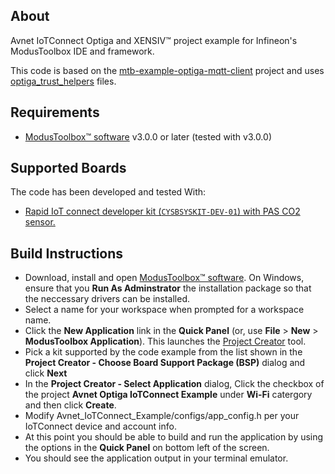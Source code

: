 ## About
Avnet IoTConnect Optiga and XENSIV&trade; project example for Infineon's ModusToolbox IDE and framework.

This code is based on the [mtb-example-optiga-mqtt-client](https://github.com/Infineon/mtb-example-optiga-mqtt-client) project and
 uses [optiga_trust_helpers](https://github.com/Infineon/mtb-example-optiga-mqtt-client/blob/master/source/optiga_trust_helpers.c) files.

## Requirements

- [ModusToolbox&trade; software](https://www.cypress.com/products/modustoolbox-software-environment) v3.0.0 or later (tested with v3.0.0)

## Supported Boards

The code has been developed and tested With:
- [Rapid IoT connect developer kit (`CYSBSYSKIT-DEV-01`) with PAS CO2 sensor.](https://www.infineon.com/cms/en/product/evaluation-boards/kit_csk_pasco2)

## Build Instructions
- Download, install and open [ModusToolbox&trade; software](https://www.cypress.com/products/modustoolbox-software-environment). On Windows, ensure that you **Run As Adminstrator** the installation package so that the neccessary drivers can be installed.
- Select a name for your workspace when prompted for a workspace name.
- Click the **New Application** link in the **Quick Panel** (or, use **File** > **New** > **ModusToolbox Application**). This launches the [Project Creator](https://www.cypress.com/ModusToolboxProjectCreator) tool.
- Pick a kit supported by the code example from the list shown in the **Project Creator - Choose Board Support Package (BSP)** dialog and click **Next**
- In the **Project Creator - Select Application** dialog, Click the checkbox of the project **Avnet Optiga IoTConnect Example** under **Wi-Fi** catergory and then click **Create**. 
- Modify Avnet_IoTConnect_Example/configs/app_config.h per your IoTConnect device and account info.
- At this point you should be able to build and run the application by using the options in the **Quick Panel** on bottom left of the screen.   
- You should see the application output in your terminal emulator.
